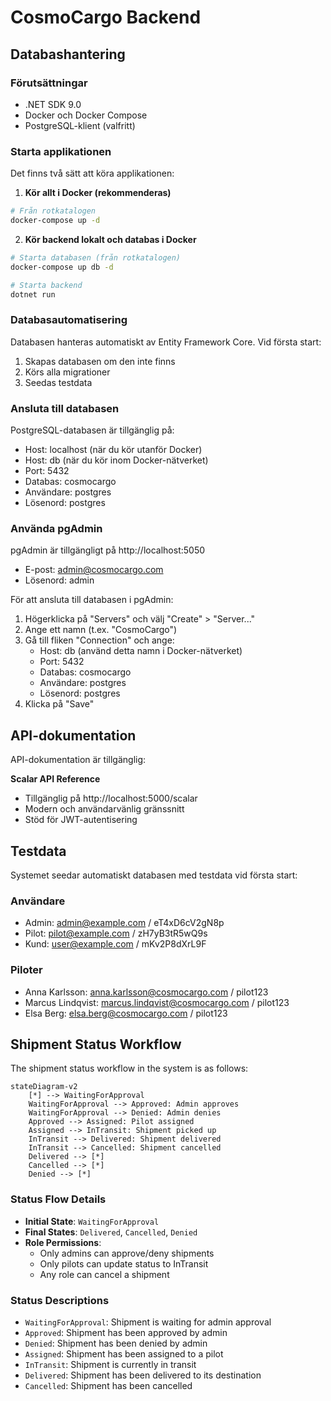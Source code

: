 # CosmoCargo Backend

## Databashantering

### Förutsättningar
- .NET SDK 9.0
- Docker och Docker Compose
- PostgreSQL-klient (valfritt)

### Starta applikationen
Det finns två sätt att köra applikationen:

1. **Kör allt i Docker (rekommenderas)**
```bash
# Från rotkatalogen
docker-compose up -d
```

2. **Kör backend lokalt och databas i Docker**
```bash
# Starta databasen (från rotkatalogen)
docker-compose up db -d

# Starta backend
dotnet run
```

### Databasautomatisering
Databasen hanteras automatiskt av Entity Framework Core. Vid första start:
1. Skapas databasen om den inte finns
2. Körs alla migrationer
3. Seedas testdata

### Ansluta till databasen
PostgreSQL-databasen är tillgänglig på:
- Host: localhost (när du kör utanför Docker)
- Host: db (när du kör inom Docker-nätverket)
- Port: 5432
- Databas: cosmocargo
- Användare: postgres
- Lösenord: postgres

### Använda pgAdmin
pgAdmin är tillgängligt på http://localhost:5050
- E-post: admin@cosmocargo.com
- Lösenord: admin

För att ansluta till databasen i pgAdmin:
1. Högerklicka på "Servers" och välj "Create" > "Server..."
2. Ange ett namn (t.ex. "CosmoCargo")
3. Gå till fliken "Connection" och ange:
   - Host: db (använd detta namn i Docker-nätverket)
   - Port: 5432
   - Databas: cosmocargo
   - Användare: postgres
   - Lösenord: postgres
4. Klicka på "Save"

## API-dokumentation

API-dokumentation är tillgänglig:

**Scalar API Reference**
   - Tillgänglig på http://localhost:5000/scalar
   - Modern och användarvänlig gränssnitt
   - Stöd för JWT-autentisering

## Testdata

Systemet seedar automatiskt databasen med testdata vid första start:

### Användare
- Admin: admin@example.com / eT4xD6cV2gN8p
- Pilot: pilot@example.com / zH7yB3tR5wQ9s
- Kund: user@example.com / mKv2P8dXrL9F

### Piloter
- Anna Karlsson: anna.karlsson@cosmocargo.com / pilot123
- Marcus Lindqvist: marcus.lindqvist@cosmocargo.com / pilot123
- Elsa Berg: elsa.berg@cosmocargo.com / pilot123

## Shipment Status Workflow

The shipment status workflow in the system is as follows:

```mermaid
stateDiagram-v2
    [*] --> WaitingForApproval
    WaitingForApproval --> Approved: Admin approves
    WaitingForApproval --> Denied: Admin denies
    Approved --> Assigned: Pilot assigned
    Assigned --> InTransit: Shipment picked up
    InTransit --> Delivered: Shipment delivered
    InTransit --> Cancelled: Shipment cancelled
    Delivered --> [*]
    Cancelled --> [*]
    Denied --> [*]
```

### Status Flow Details

- **Initial State**: `WaitingForApproval`
- **Final States**: `Delivered`, `Cancelled`, `Denied`
- **Role Permissions**:
  - Only admins can approve/deny shipments
  - Only pilots can update status to InTransit
  - Any role can cancel a shipment

### Status Descriptions

- `WaitingForApproval`: Shipment is waiting for admin approval
- `Approved`: Shipment has been approved by admin
- `Denied`: Shipment has been denied by admin
- `Assigned`: Shipment has been assigned to a pilot
- `InTransit`: Shipment is currently in transit
- `Delivered`: Shipment has been delivered to its destination
- `Cancelled`: Shipment has been cancelled

